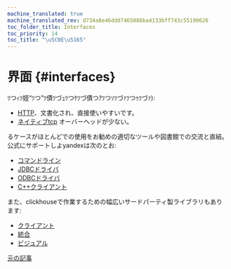 ```yaml
---
machine_translated: true
machine_translated_rev: d734a8e46ddd7465886ba4133bff743c55190626
toc_folder_title: Interfaces
toc_priority: 14
toc_title: "\u5C0E\u5165"
---
```


# 界面 {#interfaces}

ﾂつｨﾂ姪“ﾂつ”ﾂ債ﾂづｭﾂつｹﾂづ債つｱﾂつｿﾂづｧﾂつｩﾂづｧ):

-   [HTTP](http.md)、文書化され、直接使いやすいです。
-   [ネイティブtcp](tcp.md) オーバーヘッドが少ない。

るケースがほとんどでの使用をお勧めの適切なツールや図書館での交流と直結。 公式にサポートしよyandexは次のとお:

-   [コマンドライン](cli.md)
-   [JDBCドライバ](jdbc.md)
-   [ODBCドライバ](odbc.md)
-   [C++クライアント](cpp.md)

また、clickhouseで作業するための幅広いサードパーティ製ライブラリもあります:

-   [クライアント](third-party/client-libraries.md)
-   [統合](third-party/integrations.md)
-   [ビジュアル](third-party/gui.md)

[元の記事](https://clickhouse.tech/docs/en/interfaces/) <!--hide-->
